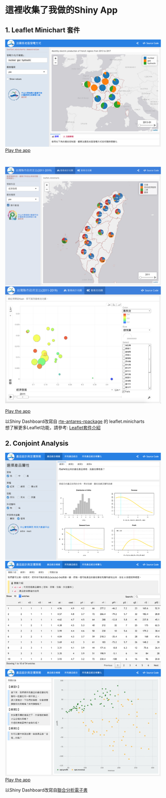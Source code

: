 # 這裡收集了我做的Shiny App



## 1. Leaflet Minichart 套件

![Demo1-法國各地區發電方式](https://github.com/ritatang242/ShinyApp/blob/master/Demo/leaflet_minicharts.png) <br>
[Play the app](https://ba.cm.nsysu.edu.tw:4950/tonychuo/PwrProd.Rmd) <br>

<br>

![Demo2-台灣各縣市預算狀況](https://github.com/ritatang242/ShinyApp/blob/master/Demo/leaflet_minicharts_twGovExp1.png) <br>
![Demo2-台灣各縣市政府支出](https://github.com/ritatang242/ShinyApp/blob/master/Demo/leaflet_minicharts_twGovExp2.png) <br>

[Play the app](https://ba.cm.nsysu.edu.tw:4950/tonychuo/twGovExp2.Rmd) <br>


以Shiny Dashboard改寫自 [rte-antares-rpackage](https://github.com/rte-antares-rpackage/leaflet.minicharts) 的 leaflet.minicharts <br>
想了解更多Leaflet功能，請參考: [Leaflet套件介紹](https://rpubs.com/RitaTang/leaflet)

## 2. Conjoint Analysis


![Demo1](https://github.com/ritatang242/ShinyApp/blob/master/Demo/conjoint1.png) <br>
![Demo2](https://github.com/ritatang242/ShinyApp/blob/master/Demo/conjoint2.png) <br>
![Demo3](https://github.com/ritatang242/ShinyApp/blob/master/Demo/conjoint3.png) <br>
[Play the app](https://ba.cm.nsysu.edu.tw:4949/b041010004/Conjoint2.Rmd) <br>

以Shiny Dashboard改寫自[聯合分析電子書](https://bap.cm.nsysu.edu.tw/conjoint_book/index.html) 
